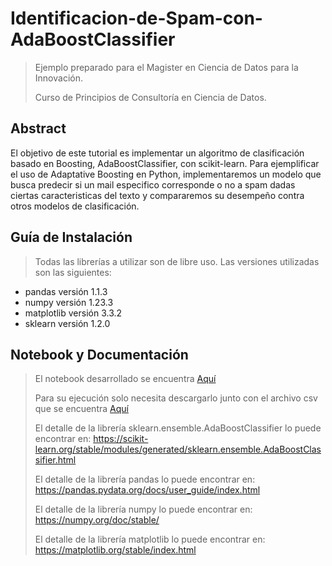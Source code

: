# Identificacion-de-Spam-con-AdaBoostClassifier

> Ejemplo preparado para el Magister en Ciencia de Datos para la Innovación.
>
> Curso de Principios de Consultoría en Ciencia de Datos.


## Abstract

El objetivo de este tutorial es implementar un algoritmo de clasificación basado en Boosting, AdaBoostClassifier, con scikit-learn. 
Para ejemplificar el uso de Adaptative Boosting en Python, implementaremos un modelo que busca predecir si un mail especifico corresponde o no a spam dadas ciertas caracteristicas del texto y compararemos su desempeño contra otros modelos de clasificación.

## Guía de Instalación

>Todas las librerías a utilizar son de libre uso. Las versiones utilizadas son las siguientes: 

- pandas versión 1.1.3
- numpy versión 1.23.3
- matplotlib versión 3.3.2
- sklearn versión 1.2.0

## Notebook y Documentación

>El notebook desarrollado se encuentra [Aquí](./https://github.com/larayl/Identificacion-de-Spam-con-AdaBoostClassifier/blob/main/Identificacion_de_Spam_con_AdaboostClassifier.ipynb)
>
>Para su ejecución solo necesita descargarlo junto con el archivo csv que se encuentra [Aquí](https://github.com/larayl/Identificacion-de-Spam-con-AdaBoostClassifier/blob/main/spamdata_esl_colnames.csv)
>
>El detalle de la librería sklearn.ensemble.AdaBoostClassifier lo puede encontrar en: https://scikit-learn.org/stable/modules/generated/sklearn.ensemble.AdaBoostClassifier.html
>
>El detalle de la librería pandas lo puede encontrar en: https://pandas.pydata.org/docs/user_guide/index.html
>
>El detalle de la librería numpy lo puede encontrar en: https://numpy.org/doc/stable/
>
>El detalle de la librería matplotlib lo puede encontrar en: https://matplotlib.org/stable/index.html
